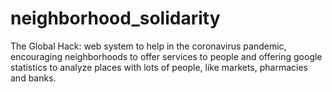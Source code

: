 # neighborhood_solidarity
The Global Hack: web system to help in the coronavirus pandemic, encouraging neighborhoods to offer services to people and offering google statistics to analyze places with lots of people, like markets, pharmacies and banks. 
